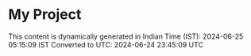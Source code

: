 # My Project

This content is dynamically generated in Indian Time (IST): 2024-06-25 05:15:09 IST
Converted to UTC: 2024-06-24 23:45:09 UTC
